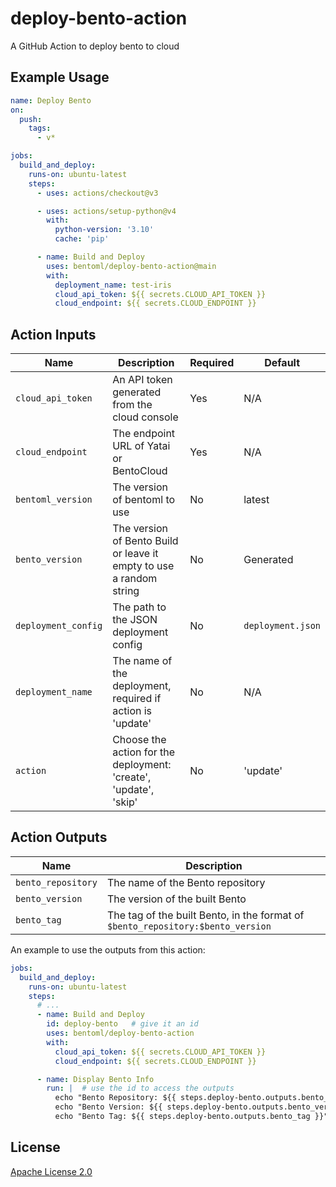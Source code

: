 # deploy-bento-action
A GitHub Action to deploy bento to cloud

## Example Usage

```yaml
name: Deploy Bento
on:
  push:
    tags:
      - v*

jobs:
  build_and_deploy:
    runs-on: ubuntu-latest
    steps:
      - uses: actions/checkout@v3

      - uses: actions/setup-python@v4
        with:
          python-version: '3.10'
          cache: 'pip'

      - name: Build and Deploy
        uses: bentoml/deploy-bento-action@main
        with:
          deployment_name: test-iris
          cloud_api_token: ${{ secrets.CLOUD_API_TOKEN }}
          cloud_endpoint: ${{ secrets.CLOUD_ENDPOINT }}
```

## Action Inputs

| Name                | Description                                                         | Required | Default           |
| ------------------- | ------------------------------------------------------------------- | -------- | ----------------- |
| `cloud_api_token`   | An API token generated from the cloud console                       | Yes      | N/A               |
| `cloud_endpoint`    | The endpoint URL of Yatai or BentoCloud                             | Yes      | N/A               |
| `bentoml_version`   | The version of bentoml to use                                       | No       | latest            |
| `bento_version`     | The version of Bento Build or leave it empty to use a random string | No       | Generated         |
| `deployment_config` | The path to the JSON deployment config                              | No       | `deployment.json` |
| `deployment_name`   | The name of the deployment, required if action is 'update'          | No       | N/A               |
| `action`            | Choose the action for the deployment: 'create', 'update', 'skip'    | No       | 'update'          |

## Action Outputs

| Name               | Description                                                                     |
| ------------------ | ------------------------------------------------------------------------------- |
| `bento_repository` | The name of the Bento repository                                                |
| `bento_version`    | The version of the built Bento                                                  |
| `bento_tag`        | The tag of the built Bento, in the format of `$bento_repository:$bento_version` |

An example to use the outputs from this action:

```yaml
jobs:
  build_and_deploy:
    runs-on: ubuntu-latest
    steps:
      # ...
      - name: Build and Deploy
        id: deploy-bento   # give it an id
        uses: bentoml/deploy-bento-action
        with:
          cloud_api_token: ${{ secrets.CLOUD_API_TOKEN }}
          cloud_endpoint: ${{ secrets.CLOUD_ENDPOINT }}

      - name: Display Bento Info
        run: |  # use the id to access the outputs
          echo "Bento Repository: ${{ steps.deploy-bento.outputs.bento_repository }}"
          echo "Bento Version: ${{ steps.deploy-bento.outputs.bento_version }}"
          echo "Bento Tag: ${{ steps.deploy-bento.outputs.bento_tag }}"
```

## License

[Apache License 2.0]([LICENSE](https://github.com/bentoml/deploy-bento-action/blob/main/LICENSE))
